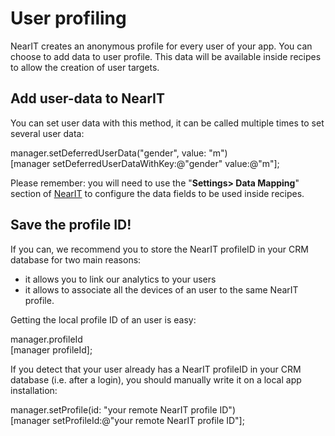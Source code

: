 # User profiling

NearIT creates an anonymous profile for every user of your app. You can choose to add data to user profile. This data will be available inside recipes to allow the creation of user targets.

## Add user-data to NearIT

You can set user data with this method, it can be called multiple times to set several user data:
<div class="code-swift">
manager.setDeferredUserData("gender", value: "m")
</div>
<div class="code-objc">
[manager setDeferredUserDataWithKey:@"gender" value:@"m"];
</div>

Please remember: you will need to use the "**Settings> Data Mapping**" section of [NearIT](https://go.nearit.com) to configure the data fields to be used inside recipes.



## Save the profile ID!

If you can, we recommend you to store the NearIT profileID in your CRM database for two main reasons:

- it allows you to link our analytics to your users
- it allows to associate all the devices of an user to the same NearIT profile.


Getting the local profile ID of an user is easy:
<div class="code-swift">
manager.profileId
</div>
<div class="code-objc">
[manager profileId];
</div>


If you detect that your user already has a NearIT profileID in your CRM database (i.e. after a login), you should manually write it on a local app installation:
<div class="code-swift">
manager.setProfile(id: "your remote NearIT profile ID")
</div>
<div class="code-objc">
[manager setProfileId:@"your remote NearIT profile ID"];
</div>
